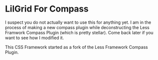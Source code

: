 LilGrid For Compass
=============================

I suspect you do not actually want to use this for anything yet. I am
in the process of making a new compass plugin while deconstructing the Less
Framwork Compass Plugin (which is pretty stellar). Come back later if you want
to see how I modified it.

This CSS Framework started as a fork of the Less Framework Compass Plugin.
